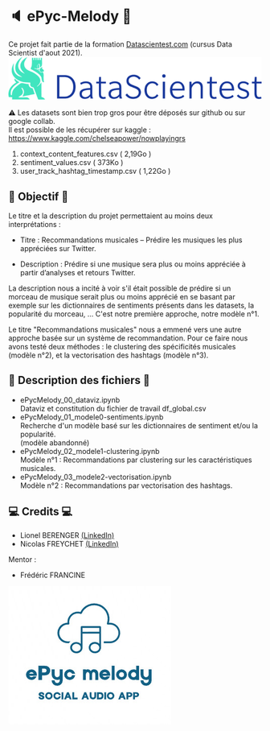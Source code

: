 # :speaker: ePyc-Melody :musical_note:

Ce projet fait partie de la formation  [Datascientest.com](https://datascientest.com/) (cursus Data Scientist d'aout 2021).
![Datascientest_logo](/ressources/datascientest768x130.png)


:warning: Les datasets sont bien trop gros pour être déposés sur github ou sur google collab.<br>
Il est possible de les récupérer sur kaggle :
https://www.kaggle.com/chelseapower/nowplayingrs
1. context_content_features.csv ( 2,19Go )
2. sentiment_values.csv ( 373Ko )
3. user_track_hashtag_timestamp.csv ( 1,22Go )

## :dart: Objectif :dart:

Le titre et la description du projet permettaient au moins deux interprétations :
- Titre : Recommandations musicales – Prédire les musiques les plus appréciées sur Twitter.

- Description : Prédire si une musique sera plus ou moins appréciée à partir d’analyses et retours Twitter.

La description nous a incité à voir s'il était possible de prédire si un morceau de musique serait plus ou moins apprécié en se basant par exemple sur les  dictionnaires de sentiments présents dans les datasets, la popularité du morceau, ... 
C'est notre première approche, notre modèle n°1.

Le titre "Recommandations musicales" nous a emmené vers une autre approche basée sur un système de recommandation.
Pour ce faire nous avons testé deux méthodes : le clustering des spécificités musicales (modèle n°2), et la vectorisation des hashtags (modèle n°3).

## :bookmark_tabs: Description des fichiers :bookmark_tabs:
- ePycMelody_00_dataviz.ipynb <br>Dataviz et constitution du fichier de travail df_global.csv
- ePycMelody_01_modele0-sentiments.ipynb <br>Recherche d'un modèle basé sur les dictionnaires de sentiment et/ou la popularité.<br>(modèle abandonné)
- ePycMelody_02_modele1-clustering.ipynb <br>Modèle n°1 : Recommandations par clustering sur les caractéristiques musicales.
- ePycMelody_03_modele2-vectorisation.ipynb <br>Modèle n°2 : Recommandations par vectorisation des hashtags.
## :computer: Credits :computer:

*	Lionel BERENGER [(LinkedIn)](https://www.linkedin.com/in/lionelberenger/)
*	Nicolas FREYCHET [(LinkedIn)](https://www.linkedin.com/in/nicolas-freychet-1531391b9/)

Mentor :
*	Frédéric FRANCINE 

![Projet_logo](/ressources/logo_white1.jpg)
